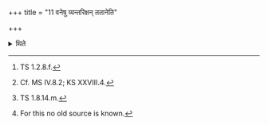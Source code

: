 +++
title = "11 वनेषु व्यन्तरिक्षन् ततानेति"

+++

<details><summary>थिते</summary>

11. Wtih vaneṣu vyantarikṣaṁ tatāna...[^1] he (makes) the -second (libation) if a cart or a chariot or a garment or a bed spread is being given (by the sacrificer) or if (the sacrificer) is going to give it.[^2] With prajāpate na tvadetāni...[^3] (he makes) the third (libation) if a man or an elephant is being given (by the sacrificer) or if (the sacrificer) is going to give (it).[^4]   

[^1]: TS 1.2.8.f.   

[^2]: Cf. MS IV.8.2; KS XXVIII.4.   

[^3]: TS 1.8.14.m.  

[^4]: For this no old source is known.  
</details>
